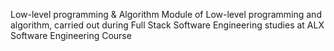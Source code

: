 Low-level programming & Algorithm
Module of Low-level programming and algorithm, carried out during Full Stack Software Engineering studies at ALX Software Engineering Course
